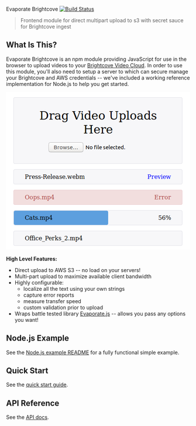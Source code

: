 Evaporate Brightcove [![Build Status](https://travis-ci.org/brycefisher/bcuploader.svg?branch=master)](https://travis-ci.org/brycefisher/bcuploader)

> Frontend module for direct multipart upload to s3 with secret sauce for Brightcove ingest

## What Is This?

Evaporate Brightcove is an npm module providing JavaScript for use in the browser to upload videos to your [Brightcove Video Cloud](https://www.brightcove.com/en/online-video-platform). In order to use this module, you'll also need to setup a server to which can secure manage your Brightcove and AWS credentials -- we've included a working reference implementation for Node.js to help you get started.

![](/upload-all-states.png)

**High Level Features:**

 * Direct upload to AWS S3 -- no load on your servers!
 * Multi-part upload to maximize available client bandwidth
 * Highly configurable:
    * localize all the text using your own strings
    * capture error reports
    * measure transfer speed
    * custom validation prior to upload
 * Wraps battle tested library [Evaporate.js](https://www.npmjs.com/package/evaporate) -- allows you pass any options you want!

## Node.js Example

See the [Node.js example README](./examples/nodejs/README.md) for a fully functional simple example.

## Quick Start

See the [quick start guide](./docs/quick-start.md).

## API Reference

See the [API docs](./docs/api-reference.md).
